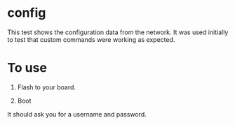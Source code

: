 config
======

This test shows the configuration data from the network. It was used initially to test that custom commands were working as expected.

To use
======

1. Flash to your board.

2. Boot

It should ask you for a username and password.

